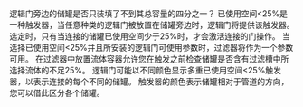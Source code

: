 <lore>
逻辑门旁边的储罐是否只装填了不到其总容量的四分之一？
</lore>
<no_lore>
已使用空间&lt;25%是一种触发器，当任意种类的逻辑门被放置在储罐旁边时，逻辑门将提供该触发器。
</no_lore>

<chapter name="需求"/>
选定时，只有当连接的储罐已使用空间少于25%时，才会激活连接的门操作。

<chapter name="参数"/>
当选择已使用空间&lt;25%并且所安装的逻辑门可使用参数时，过滤器将作为一个参数可用。
在过滤器中放置流体容器允许您在触发之前检查储罐是否含有过滤槽中所选择流体的不足25%。

<chapter name="触发器方向"/>
逻辑门可能以不同颜色显示多重已使用空间&lt;25%触发器，以表示连接的每个不同的储罐。
触发器的颜色表示储罐相对于管道的方向，您可以借此区分各个储罐。
